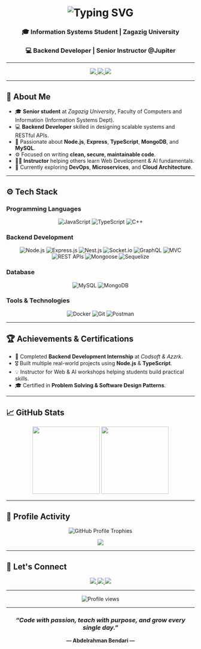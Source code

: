 <!-- 🌟 Animated Intro -->
<h1 align="center">
  <img src="https://readme-typing-svg.herokuapp.com?font=Fira+Code&weight=500&size=26&duration=3000&pause=1000&color=00BFFF&center=true&vCenter=true&width=600&lines=Hi%2C+I'm+Abdelrahman+Bendari+👋;Backend+Developer+%7C+Instructor;Building+Scalable+%26+Efficient+Systems;Welcome+to+My+GitHub+Profile!" alt="Typing SVG" />
</h1>

<h3 align="center">🎓 Information Systems Student | Zagazig University</h3>
<h3 align="center">💻 Backend Developer | Senior Instructor @Jupiter</h3>

---

<!-- 🌍 Social Links -->
<p align="center">
  <a href="https://www.linkedin.com/in/abdelrahman-bendari-757a62328">
    <img src="https://img.shields.io/badge/LinkedIn-0077B5?style=flat-square&logo=linkedin&logoColor=white" />
  </a>
  <a href="mailto:abdobeendari@gmail.com">
    <img src="https://img.shields.io/badge/Gmail-D14836?style=flat-square&logo=gmail&logoColor=white" />
  </a>
  <a href="https://github.com/abdo-bendari">
    <img src="https://img.shields.io/badge/GitHub-181717?style=flat-square&logo=github&logoColor=white" />
  </a>
</p>

---

## 🧠 About Me

- 🎓 **Senior student** at *Zagazig University*, Faculty of Computers and Information (Information Systems Dept).  
- 💻 **Backend Developer** skilled in designing scalable systems and RESTful APIs.  
- 🧠 Passionate about **Node.js**, **Express**, **TypeScript**, **MongoDB**, and **MySQL**.  
- ⚙️ Focused on writing **clean, secure, maintainable code**.  
- 🧑‍🏫 **Instructor** helping others learn Web Development & AI fundamentals.  
- 🚀 Currently exploring **DevOps**, **Microservices**, and **Cloud Architecture**.  

---

## ⚙️ Tech Stack

### **Programming Languages**
<p align="center">
  <img src="https://img.shields.io/badge/JavaScript-F7DF1E?style=for-the-badge&logo=javascript&logoColor=black" alt="JavaScript"/>
  <img src="https://img.shields.io/badge/TypeScript-007ACC?style=for-the-badge&logo=typescript&logoColor=white" alt="TypeScript"/>
  <img src="https://img.shields.io/badge/C++-00599C?style=for-the-badge&logo=cplusplus&logoColor=white" alt="C++"/>
</p>

### **Backend Development**
<p align="center">
  <img src="https://img.shields.io/badge/Node.js-339933?style=for-the-badge&logo=node-dot-js&logoColor=white" alt="Node.js"/>
  <img src="https://img.shields.io/badge/Express.js-000000?style=for-the-badge&logo=express&logoColor=white" alt="Express.js"/>
  <img src="https://img.shields.io/badge/Nest.js-E0234E?style=for-the-badge&logo=nestjs&logoColor=white" alt="Nest.js"/>
  <img src="https://img.shields.io/badge/Socket.io-010101?style=for-the-badge&logo=socket-dot-io&logoColor=white" alt="Socket.io"/>
  <img src="https://img.shields.io/badge/GraphQL-E10098?style=for-the-badge&logo=graphql&logoColor=white" alt="GraphQL"/>
  <img src="https://img.shields.io/badge/MVC-FF5733?style=for-the-badge" alt="MVC"/>
  <img src="https://img.shields.io/badge/REST%20APIs-0000FF?style=for-the-badge" alt="REST APIs"/>
  <img src="https://img.shields.io/badge/Mongoose-880000?style=for-the-badge&logoColor=white" alt="Mongoose"/>
  <img src="https://img.shields.io/badge/Sequelize-52B0E7?style=for-the-badge&logo=sequelize&logoColor=white" alt="Sequelize"/>
</p>

### **Database**
<p align="center">
  <img src="https://img.shields.io/badge/MySQL-4479A1?style=for-the-badge&logo=mysql&logoColor=white" alt="MySQL"/>
  <img src="https://img.shields.io/badge/MongoDB-47A248?style=for-the-badge&logo=mongodb&logoColor=white" alt="MongoDB"/>
</p>

### **Tools & Technologies**
<p align="center">
  <img src="https://img.shields.io/badge/Docker-2496ED?style=for-the-badge&logo=docker&logoColor=white" alt="Docker"/>
  <img src="https://img.shields.io/badge/Git-F05032?style=for-the-badge&logo=git&logoColor=white" alt="Git"/>
  <img src="https://img.shields.io/badge/Postman-FF6C37?style=for-the-badge&logo=postman&logoColor=white" alt="Postman"/>
</p>

---

## 🏆 Achievements & Certifications

- 🥇 Completed **Backend Development Internship** at *Codsoft & Azzrk*.  
- 🎖️ Built multiple real-world projects using **Node.js** & **TypeScript**.  
- 💡 Instructor for Web & AI workshops helping students build practical skills.  
- 🎓 Certified in **Problem Solving & Software Design Patterns**.

---

## 📈 GitHub Stats

<p align="center">
  <img src="https://github-readme-stats.vercel.app/api?username=abdo-bendari&show_icons=true&theme=tokyonight&hide_border=true&count_private=true" height="180em" />
  <img src="https://github-readme-stats.vercel.app/api/top-langs/?username=abdo-bendari&layout=compact&theme=tokyonight&hide_border=true" height="180em" />
</p>

---

## 🏅 Profile Activity

<p align="center">
  <img src="https://github-profile-trophy.vercel.app/?username=abdo-bendari&theme=onedark&margin-w=10&no-frame=true" alt="GitHub Profile Trophies"/>
</p>

<p align="center">
  <img src="https://github-readme-activity-graph.vercel.app/graph?username=abdo-bendari&theme=tokyo-night&hide_border=true" />
</p>

---

## 💬 Let's Connect

<p align="center">
  <a href="https://www.linkedin.com/in/abdelrahman-bendari-757a62328">
    <img src="https://img.shields.io/badge/-LinkedIn-0077B5?style=for-the-badge&logo=linkedin&logoColor=white"/>
  </a>
  <a href="mailto:abdobeendari@gmail.com">
    <img src="https://img.shields.io/badge/-Gmail-D14836?style=for-the-badge&logo=gmail&logoColor=white"/>
  </a>
  <a href="https://github.com/abdo-bendari">
    <img src="https://img.shields.io/badge/-GitHub-181717?style=for-the-badge&logo=github&logoColor=white"/>
  </a>
</p>

---

<p align="center">
  <img src="https://komarev.com/ghpvc/?username=abdo-bendari&label=Profile+Views&color=00BFFF&style=flat-square" alt="Profile views" />
</p>

---

<h3 align="center"><em>“Code with passion, teach with purpose, and grow every single day.”</em></h3> <p align="center"><strong>— Abdelrahman Bendari —</strong></p>
